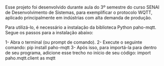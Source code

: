 Esse projeto foi desenvolvido durante aula do 3º semestre do curso SENAI de Desenvolvimento de Sistemas, para exemplificar o protocolo WQTT, aplicado principalmente em indústrias com alta demanda de produção.

Para utilizá-lo, é necessário a instalação da biblioteca Python paho-mqtt. Segue os passos para a instalação abaixo:

1- Abra o terminal (ou prompt de comando).
2- Execute o seguinte comando: pip install paho-mqtt
3- Após isso, para importá-la para dentro de seu programa, adicione esse trecho no início de seu código: import paho.mqtt.client as mqtt
